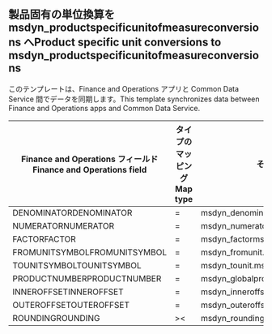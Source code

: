 ## <a name="product-specific-unit-conversions-to-msdyn_productspecificunitofmeasureconversions"></a><span data-ttu-id="10a39-101">製品固有の単位換算を msdyn_productspecificunitofmeasureconversions へ</span><span class="sxs-lookup"><span data-stu-id="10a39-101">Product specific unit conversions to msdyn_productspecificunitofmeasureconversions</span></span>

<span data-ttu-id="10a39-102">このテンプレートは、Finance and Operations アプリと Common Data Service 間でデータを同期します。</span><span class="sxs-lookup"><span data-stu-id="10a39-102">This template synchronizes data between Finance and Operations apps and Common Data Service.</span></span>

<span data-ttu-id="10a39-103">Finance and Operations フィールド</span><span class="sxs-lookup"><span data-stu-id="10a39-103">Finance and Operations field</span></span> | <span data-ttu-id="10a39-104">タイプのマッピング</span><span class="sxs-lookup"><span data-stu-id="10a39-104">Map type</span></span> | <span data-ttu-id="10a39-105">その他の Dynamics 365 フィールド</span><span class="sxs-lookup"><span data-stu-id="10a39-105">Other Dynamics 365 field</span></span> | <span data-ttu-id="10a39-106">既定値</span><span class="sxs-lookup"><span data-stu-id="10a39-106">Default value</span></span>
---|---|---|---
<span data-ttu-id="10a39-107">DENOMINATOR</span><span class="sxs-lookup"><span data-stu-id="10a39-107">DENOMINATOR</span></span> | = | <span data-ttu-id="10a39-108">msdyn_denominator</span><span class="sxs-lookup"><span data-stu-id="10a39-108">msdyn_denominator</span></span> | 
<span data-ttu-id="10a39-109">NUMERATOR</span><span class="sxs-lookup"><span data-stu-id="10a39-109">NUMERATOR</span></span> | = | <span data-ttu-id="10a39-110">msdyn_numerator</span><span class="sxs-lookup"><span data-stu-id="10a39-110">msdyn_numerator</span></span> | 
<span data-ttu-id="10a39-111">FACTOR</span><span class="sxs-lookup"><span data-stu-id="10a39-111">FACTOR</span></span> | = | <span data-ttu-id="10a39-112">msdyn_factor</span><span class="sxs-lookup"><span data-stu-id="10a39-112">msdyn_factor</span></span> | 
<span data-ttu-id="10a39-113">FROMUNITSYMBOL</span><span class="sxs-lookup"><span data-stu-id="10a39-113">FROMUNITSYMBOL</span></span> | = | <span data-ttu-id="10a39-114">msdyn_fromunit.msdyn_symbol</span><span class="sxs-lookup"><span data-stu-id="10a39-114">msdyn_fromunit.msdyn_symbol</span></span> | 
<span data-ttu-id="10a39-115">TOUNITSYMBOL</span><span class="sxs-lookup"><span data-stu-id="10a39-115">TOUNITSYMBOL</span></span> | = | <span data-ttu-id="10a39-116">msdyn_tounit.msdyn_symbol</span><span class="sxs-lookup"><span data-stu-id="10a39-116">msdyn_tounit.msdyn_symbol</span></span> | 
<span data-ttu-id="10a39-117">PRODUCTNUMBER</span><span class="sxs-lookup"><span data-stu-id="10a39-117">PRODUCTNUMBER</span></span> | = | <span data-ttu-id="10a39-118">msdyn_globalproduct.msdyn_productnumber</span><span class="sxs-lookup"><span data-stu-id="10a39-118">msdyn_globalproduct.msdyn_productnumber</span></span> | 
<span data-ttu-id="10a39-119">INNEROFFSET</span><span class="sxs-lookup"><span data-stu-id="10a39-119">INNEROFFSET</span></span> | = | <span data-ttu-id="10a39-120">msdyn_inneroffset</span><span class="sxs-lookup"><span data-stu-id="10a39-120">msdyn_inneroffset</span></span> | 
<span data-ttu-id="10a39-121">OUTEROFFSET</span><span class="sxs-lookup"><span data-stu-id="10a39-121">OUTEROFFSET</span></span> | = | <span data-ttu-id="10a39-122">msdyn_outeroffset</span><span class="sxs-lookup"><span data-stu-id="10a39-122">msdyn_outeroffset</span></span> | 
<span data-ttu-id="10a39-123">ROUNDING</span><span class="sxs-lookup"><span data-stu-id="10a39-123">ROUNDING</span></span> | >< | <span data-ttu-id="10a39-124">msdyn_rounding</span><span class="sxs-lookup"><span data-stu-id="10a39-124">msdyn_rounding</span></span> | 
